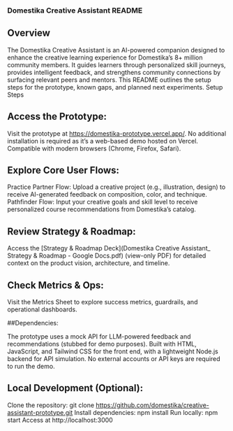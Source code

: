 ### Domestika Creative Assistant README
## Overview
The Domestika Creative Assistant is an AI-powered companion designed to enhance the creative learning experience for Domestika’s 8+ million community members. It guides learners through personalized skill journeys, provides intelligent feedback, and strengthens community connections by surfacing relevant peers and mentors. This README outlines the setup steps for the prototype, known gaps, and planned next experiments.
Setup Steps

## Access the Prototype:

Visit the prototype at https://domestika-prototype.vercel.app/.
No additional installation is required as it’s a web-based demo hosted on Vercel.
Compatible with modern browsers (Chrome, Firefox, Safari).


## Explore Core User Flows:

Practice Partner Flow: Upload a creative project (e.g., illustration, design) to receive AI-generated feedback on composition, color, and technique.
Pathfinder Flow: Input your creative goals and skill level to receive personalized course recommendations from Domestika’s catalog.


## Review Strategy & Roadmap:

Access the [Strategy & Roadmap Deck](Domestika Creative Assistant_ Strategy & Roadmap - Google Docs.pdf) (view-only PDF) for detailed context on the product vision, architecture, and timeline.


## Check Metrics & Ops:

Visit the Metrics Sheet to explore success metrics, guardrails, and operational dashboards.


 ##Dependencies:

The prototype uses a mock API for LLM-powered feedback and recommendations (stubbed for demo purposes).
Built with HTML, JavaScript, and Tailwind CSS for the front end, with a lightweight Node.js backend for API simulation.
No external accounts or API keys are required to run the demo.


## Local Development (Optional):

Clone the repository: git clone https://github.com/domestika/creative-assistant-prototype.git
Install dependencies: npm install
Run locally: npm start
Access at http://localhost:3000
